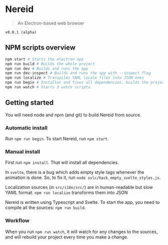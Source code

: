 # Nereid

> An Electron-based web browser

`v0.0.1 (alpha)`



## NPM scripts overview

```bash
npm start # Starts the electron app
npm run build # Builds the whole project
npm run dev # Builds and runs the app
npm run dev-inspect # Builds and runs the app with --inspect flag
npm run localize # Transpiles YAML locale files into JSON ones
npm run begin # Installes and fixes all dependencies, builds the project. Should be used instead of `npm install`
npm run watch # Starts 3 watch scripts.
```

## Getting started

You will need node and npm (and git) to build Nereid from source.

### Automatic install

Run `npm run begin`. To start Nereid, run `npm start`.

### Manual install

First run `npm install`. That will install all dependencies.

In `svelte`, there is a bug which adds empty style tags whenever the animation is done. So, to fix it, run `node svlc/hack_empty_svelte_styles.js`. 

Localization sources (in `src/i18n/src/`) are in human-readable but slow YAML format. `npm run localize` transforms them into JSON

Nereid is written using Typescript and Svelte. To start the app, you need to compile all the sources: `npm run build`.

### Workflow

When you run `npm run watch`, it will watch for any changes to the sources, and will rebuild your project every time you make a change.